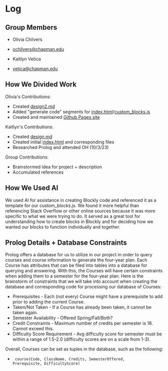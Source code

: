 # Log 

## Group Members

* Olivia Chilvers
* ochilvers@chapman.edu

* Kaitlyn Vetica 
* vetica@chapman.edu

## How We Divided Work 

Olivia's Contributions: 
* Created [design2.md](https://github.com/odchilvers/chilvers-vetica-group-project-CPSC354/blob/main/design2.md)
* Added "generate code" segments for [index.html](https://github.com/odchilvers/chilvers-vetica-group-project-CPSC354/blob/main/design-blocks/index.html)/[custom_blocks.js](https://github.com/odchilvers/chilvers-vetica-group-project-CPSC354/blob/main/design-blocks/custom_blocks.js) 
* Created and maintained [Github Pages site](https://odchilvers.github.io/chilvers-vetica-group-project-CPSC354/)

Kaitlyn's Contributions: 
* Created [design.md](https://github.com/odchilvers/chilvers-vetica-group-project-CPSC354/blob/main/design.md)
* Created initial [index.html](https://github.com/odchilvers/chilvers-vetica-group-project-CPSC354/blob/main/design.md) and corresponding files
* Researched Prolog and attended OH (10/3/23)

Group Contributions: 
* Brainstormed idea for project + description 
* Accumulated references 

## How We Used AI 
We used AI for assistance in creating Blockly code and referenced it as a template for our custom_blocks.js. We found it more helpful than referencing Stack Overflow or other online sources because it was more specific to what we were trying to do. It served as a great tool for understanding how to create blocks in Blockly and for deciding how we wanted our blocks to function individually and together. 

## Prolog Details + Database Constraints 
Prolog offers a database for us to utilize in our project in order to query courses and course information to generate the four-year plan. Each Course has attributes that can be filed into tables into a database for querying and answering. With this, the Courses will have certain constraints when adding them to a semester for the four-year plan. 
Here is the brainstorm of constraints that we will take into account when creating the database and corresponding code for processing our database of Courses: 
* Prerequisites - Each (not every) Course might have a prerequisite to add prior to adding the current Course. 
* Taken/Not Taken - If a Course has already been taken, it cannot be taken again. 
* Semester Availability - Offered Spring/Fall/Both?
* Credit Constraints - Maximum number of credits per semester is 18. Cannot exceed this. 
* Difficulty Score Requirement - Avg difficulty score for semester must be within a range of 1.5-2.0 (difficulty scores are on a scale from 1-3).

Overall, Courses can be set as tuples in the database, such as the following: 
* <code> course(Code, ClassName, Credits, SemesterOffered, Prerequisite, DifficultyScore) <code>
